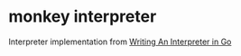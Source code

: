 # monkey interpreter

Interpreter implementation from [Writing An Interpreter in Go](https://interpreterbook.com/)
